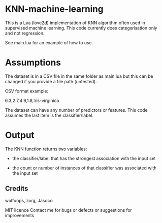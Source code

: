 # KNN-machine-learning

This is a Lua (love2d) implementation of KNN algorithm often used in supervised machine learning. This code currently does categorisation only and not regression.

See main.lua for an example of how to use.

Assumptions
===========

The dataset is in a CSV file in the same folder as main.lua but this can be changed if you provide a file path (untested).

CSV format example:

6.3,2.7,4.9,1.8,Iris-virginica

The dataset can have any number of predictors or features. This code assumes the last item is the classifier/label.

Output
======
The KNN function returns two variables:

- the classifier/label that has the strongest association with the input set

- the count or number of instances of that classifier was associated with the input set

Credits
-------
wolfoops, zorg, Jasoco

MIT licence
Contact me for bugs or defects or suggestions for improvements
